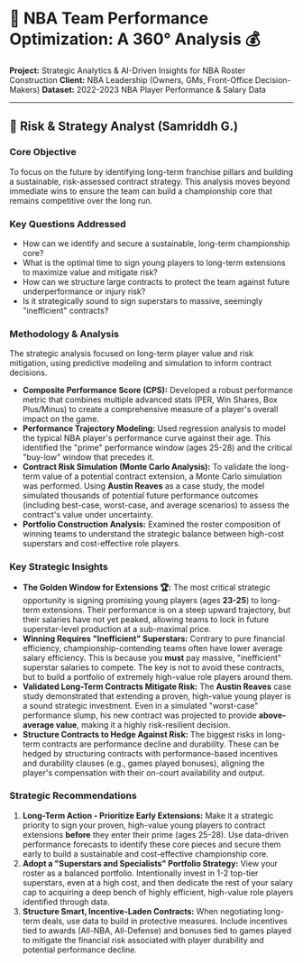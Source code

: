 # 🏀 NBA Team Performance Optimization: A 360° Analysis 💰

**Project:** Strategic Analytics & AI-Driven Insights for NBA Roster Construction
**Client:** NBA Leadership (Owners, GMs, Front-Office Decision-Makers)
**Dataset:** 2022-2023 NBA Player Performance & Salary Data

---

## 🧠 Risk & Strategy Analyst (Samriddh G.)

### Core Objective

To focus on the future by identifying long-term franchise pillars and building a sustainable, risk-assessed contract strategy. This analysis moves beyond immediate wins to ensure the team can build a championship core that remains competitive over the long run.

### Key Questions Addressed

* How can we identify and secure a sustainable, long-term championship core?
* What is the optimal time to sign young players to long-term extensions to maximize value and mitigate risk?
* How can we structure large contracts to protect the team against future underperformance or injury risk?
* Is it strategically sound to sign superstars to massive, seemingly "inefficient" contracts?

### Methodology & Analysis

The strategic analysis focused on long-term player value and risk mitigation, using predictive modeling and simulation to inform contract decisions.

* **Composite Performance Score (CPS):** Developed a robust performance metric that combines multiple advanced stats (PER, Win Shares, Box Plus/Minus) to create a comprehensive measure of a player's overall impact on the game.
* **Performance Trajectory Modeling:** Used regression analysis to model the typical NBA player's performance curve against their age. This identified the "prime" performance window (ages 25-28) and the critical "buy-low" window that precedes it.
* **Contract Risk Simulation (Monte Carlo Analysis):** To validate the long-term value of a potential contract extension, a Monte Carlo simulation was performed. Using **Austin Reaves** as a case study, the model simulated thousands of potential future performance outcomes (including best-case, worst-case, and average scenarios) to assess the contract's value under uncertainty.
* **Portfolio Construction Analysis:** Examined the roster composition of winning teams to understand the strategic balance between high-cost superstars and cost-effective role players.

### Key Strategic Insights

* **The Golden Window for Extensions 🏆:** The most critical strategic opportunity is signing promising young players (ages **23-25**) to long-term extensions. Their performance is on a steep upward trajectory, but their salaries have not yet peaked, allowing teams to lock in future superstar-level production at a sub-maximal price.
* **Winning Requires "Inefficient" Superstars:** Contrary to pure financial efficiency, championship-contending teams often have lower average salary efficiency. This is because you **must** pay massive, "inefficient" superstar salaries to compete. The key is not to avoid these contracts, but to build a portfolio of extremely high-value role players around them.
* **Validated Long-Term Contracts Mitigate Risk:** The **Austin Reaves** case study demonstrated that extending a proven, high-value young player is a sound strategic investment. Even in a simulated "worst-case" performance slump, his new contract was projected to provide **above-average value**, making it a highly risk-resilient decision.
* **Structure Contracts to Hedge Against Risk:** The biggest risks in long-term contracts are performance decline and durability. These can be hedged by structuring contracts with performance-based incentives and durability clauses (e.g., games played bonuses), aligning the player's compensation with their on-court availability and output.

### Strategic Recommendations

1.  **Long-Term Action - Prioritize Early Extensions:** Make it a strategic priority to sign your proven, high-value young players to contract extensions **before** they enter their prime (ages 25-28). Use data-driven performance forecasts to identify these core pieces and secure them early to build a sustainable and cost-effective championship core.
2.  **Adopt a "Superstars and Specialists" Portfolio Strategy:** View your roster as a balanced portfolio. Intentionally invest in 1-2 top-tier superstars, even at a high cost, and then dedicate the rest of your salary cap to acquiring a deep bench of highly efficient, high-value role players identified through data.
3.  **Structure Smart, Incentive-Laden Contracts:** When negotiating long-term deals, use data to build in protective measures. Include incentives tied to awards (All-NBA, All-Defense) and bonuses tied to games played to mitigate the financial risk associated with player durability and potential performance decline.